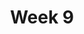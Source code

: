 ---
title: Week 9 
published_at: 2025-03-08
snippet: 9th post.
disable_html_sanitization: true
allow_math: true
---